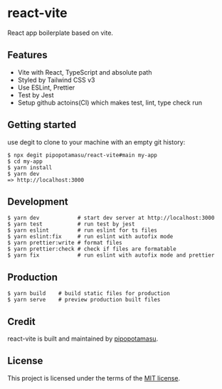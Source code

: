 # react-vite

React app boilerplate based on vite.

## Features

- Vite with React, TypeScript and absolute path
- Styled by Tailwind CSS v3
- Use ESLint, Prettier
- Test by Jest
- Setup github actoins(CI) which makes test, lint, type check run

## Getting started

use degit to clone to your machine with an empty git history:

```console
$ npx degit pipopotamasu/react-vite#main my-app
$ cd my-app
$ yarn install
$ yarn dev
=> http://localhost:3000
```

## Development

```console
$ yarn dev            # start dev server at http://localhost:3000
$ yarn test           # run test by jest
$ yarn eslint         # run eslint for ts files
$ yarn eslint:fix     # run eslint with autofix mode
$ yarn prettier:write # format files
$ yarn prettier:check # check if files are formatable
$ yarn fix            # run eslint with autofix mode and prettier
```

## Production

```console
$ yarn build    # build static files for production
$ yarn serve    # preview production built files
```

## Credit

react-vite is built and maintained by [pipopotamasu](https://twitter.com/pipopotamasu3).

## License

This project is licensed under the terms of the [MIT license](https://github.com/pipopotamasu/react-vite/blob/main/LICENSE).
